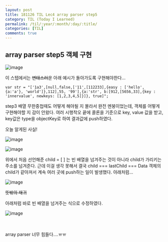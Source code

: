 ```yaml
---
layout: post
title: 181126 TIL Lec4 array parser step5 
category: TIL (Today I Learned)
permalink: /til/:year/:month/:day/:title/
categories: [TIL]
comments: true
---
```


## array parser step5 객체 구현 

![image](https://user-images.githubusercontent.com/40848630/49025304-a9e21580-f1de-11e8-9b9f-6228e309cec3.png)

이 스텝에서는 ~~변태스러운~~ 아래 예시가 돌아가도록 구현해야한다... 

```text
var str = "['1a3',[null,false,['11',[112233],{easy : ['hello', {a:'a'}, 'world']},112],55, '99'],{a:'str', b:[912,[5656,33],{key : 'innervalue', newkeys: [1,2,3,4,5]}]}, true]";
```

step3 배열 무한중첩때도 어떻게 해야될 지 몰라서 완전 멘붕이었는데, 객체를 어떻게 구현해야할 지 감이 안왔다. 여러 시행착오 끝에 콜론을 기준으로 key, value 값을 받고, key값은 type을 objectKey로 하여 결과값에 push하였다. 

오늘 알게된 사실!  

![image](https://user-images.githubusercontent.com/40848630/49025519-3b518780-f1df-11e8-9a71-f36687ca4804.png)


![image](https://user-images.githubusercontent.com/40848630/49025494-2a087b00-f1df-11e8-95c9-a34bc5b69435.png)


위에서 처음 선언해준 child = [ ] 는 빈 배열을 넘겨주는 것이 아니라 child가 가리키는 주소를 넘겨준다. 근데 이걸 생각 못해서 결국 child === lastChild === Data 객체의 child가 같아져서 계속 여러 곳에 push하는 일이 발생했다. 아래처럼...

![image](https://user-images.githubusercontent.com/40848630/49025876-e95d3180-f1df-11e8-80dc-517f614a97c9.png)

~~뜻밖의 재귀~~

아래처럼 바로 빈 배열을 넘겨주는 식으로 수정하였다. 

![image](https://user-images.githubusercontent.com/40848630/49026044-3d681600-f1e0-11e8-8577-a169c6c239f0.png)

<br>
<br>
array parser 너무 힘들다....ㅠㅠ 
